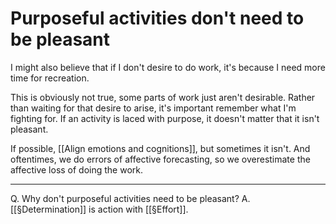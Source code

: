# Purposeful activities don't need to be pleasant
I might also believe that if I don't desire to do work, it's because I need more time for recreation.

This is obviously not true, some parts of work just aren't desirable. Rather than waiting for that desire to arise, it's important remember what I'm fighting for. If an activity is laced with purpose, it doesn't matter that it isn't pleasant.

If possible, [[Align emotions and cognitions]], but sometimes it isn't. And oftentimes, we do errors of affective forecasting, so we overestimate the affective loss of doing the work.

---

Q. Why don't purposeful activities need to be pleasant?
A. [[§Determination]] is action with [[§Effort]].

<!-- #p1 -->

<!-- {BearID:1EBBCD34-3CF7-4ED8-BC2D-BB9F7D46D498-35261-00006DEF486039D1} -->
